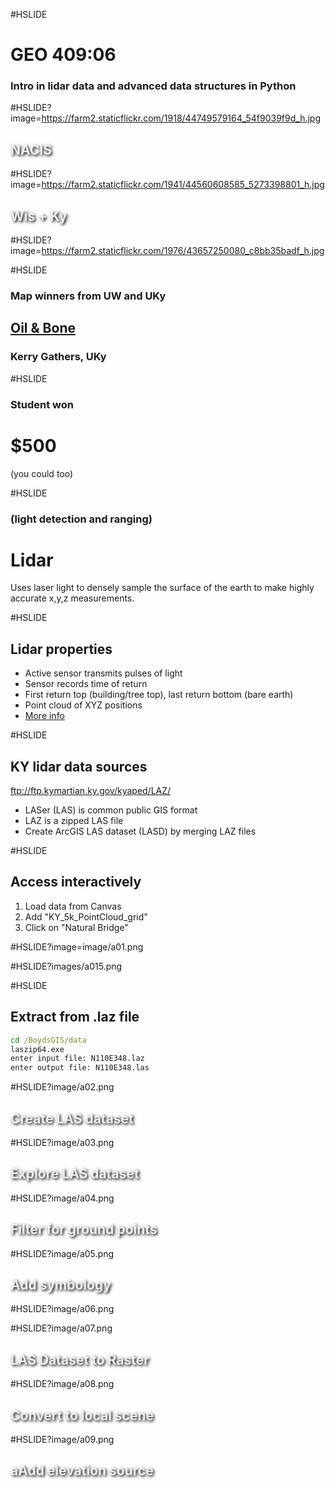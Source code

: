 #HSLIDE
# GEO 409:06
### Intro in lidar data and advanced data structures in Python


#HSLIDE?image=https://farm2.staticflickr.com/1918/44749579164_54f9039f9d_h.jpg
<h2 style="color:#eee;text-shadow: 2px 2px 4px #000;">NACIS</h2>

#HSLIDE?image=https://farm2.staticflickr.com/1941/44560608585_5273398801_h.jpg
<h2 style="color:#eee;text-shadow: 2px 2px 4px #000;">Wis + Ky</h2>


#HSLIDE?image=https://farm2.staticflickr.com/1976/43657250080_c8bb35badf_h.jpg

#HSLIDE
### Map winners from UW and UKy
## [Oil & Bone](https://www.kgmaps.com/oil-and-bone/)
### Kerry Gathers, UKy

#HSLIDE
### Student won
# $500 
(you could too)

#HSLIDE
### (light detection and ranging)
# Lidar
Uses laser light to densely sample the surface of the earth to make highly accurate x,y,z measurements.

#HSLIDE
## Lidar properties
* Active sensor transmits pulses of light
* Sensor records time of return
* First return top (building/tree top), last return bottom (bare earth)
* Point cloud of XYZ positions
* [More info](http://pro.arcgis.com/en/pro-app/help/data/las-dataset/use-lidar-in-arcgis-pro.htm)

#HSLIDE
## KY lidar data sources
ftp://ftp.kymartian.ky.gov/kyaped/LAZ/
* LASer (LAS) is common public GIS format
* LAZ is a zipped LAS file
* Create ArcGIS LAS dataset (LASD) by merging LAZ files

#HSLIDE
## Access interactively
1. Load data from Canvas
2. Add "KY_5k_PointCloud_grid"
3. Click on "Natural Bridge"

#HSLIDE?image=image/a01.png

#HSLIDE?images/a015.png

#HSLIDE
## Extract from .laz file
```bat
cd /BoydsGIS/data
laszip64.exe
enter input file: N110E348.laz
enter output file: N110E348.las
```

#HSLIDE?image/a02.png
<h2 style="color:#eee;text-shadow: 2px 2px 4px #000;">Create LAS dataset</h2>

#HSLIDE?image/a03.png
<h2 style="color:#eee;text-shadow: 2px 2px 4px #000;">Explore LAS dataset</h2>

#HSLIDE?image/a04.png
<h2 style="color:#eee;text-shadow: 2px 2px 4px #000;">Filter for ground points</h2>

#HSLIDE?image/a05.png
<h2 style="color:#eee;text-shadow: 2px 2px 4px #000;">Add symbology</h2>

#HSLIDE?image/a06.png

#HSLIDE?image/a07.png
<h2 style="color:#eee;text-shadow: 2px 2px 4px #000;">LAS Dataset to Raster</h2>

#HSLIDE?image/a08.png
<h2 style="color:#eee;text-shadow: 2px 2px 4px #000;">Convert to local scene</h2>

#HSLIDE?image/a09.png
<h2 style="color:#eee;text-shadow: 2px 2px 4px #000;">aAdd elevation source</h2>